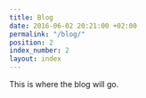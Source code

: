```yaml
---
title: Blog
date: 2016-06-02 20:21:00 +02:00
permalink: "/blog/"
position: 2
index_number: 2
layout: index
---
```


This is where the blog will go.
